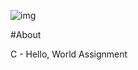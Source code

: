 ![img](https://assets.imaginablefutures.com/media/images/ALX_Logo.max-200x150.png)

#About

C - Hello, World Assignment
